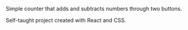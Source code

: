 Simple counter that adds and subtracts numbers through two buttons.

Self-taught project created with React and CSS.
